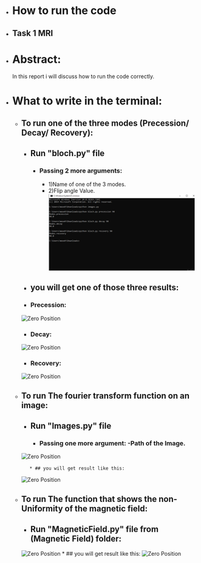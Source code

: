 * # How to run the code
* ## Task 1 MRI

* # Abstract:
    In this report i will discuss how to run the code correctly.
* # What to write in the terminal:

    * ## To run one of the three modes (Precession/ Decay/ Recovery):
		* ## Run "bloch.py" file 
			* ### Passing 2 more arguments: 
				- 1)Name of one of the 3 modes.
				- 2)Flip angle Value. 
		![Zero Position](Screenshots/TerminalMRI.png)
    	* ## you will get one of those three results:
		* ### Precession:
		![Zero Position](Precession.png)
		* ### Decay:
		![Zero Position](Decay.png)
		* ### Recovery:
		![Zero Position](Recovery.png)

   * ## To run The fourier transform function on an image:
		* ## Run "Images.py" file
			* ### Passing one more argument: -Path of the Image.
		![Zero Position](TerminalFourier.png)
   
    		* ## you will get result like this:
		![Zero Position](ImageFourier.png)


   * ## To run The function that shows the non-Uniformity of the magnetic field:
		* ## Run "MagneticField.py" file from (Magnetic Field) folder:
		![Zero Position](TerminalMagneticField.png)
    		* ## you will get result like this:
		![Zero Position](NonUniform.png)
